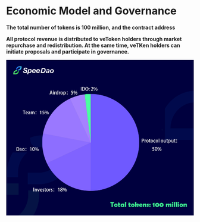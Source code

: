 # Economic Model and Governance

&#x20;   **The total number of tokens is 100 million, and the contract address**

&#x20;   **All protocol revenue is distributed to veToken holders through market repurchase and redistribution. At the same time, veTKen holders can initiate proposals and participate in governance.**

![](.gitbook/assets/饼图1.png)


